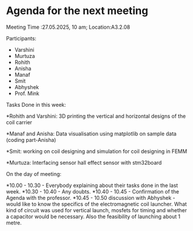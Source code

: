 # Agenda for the next meeting

Meeting Time :27.05.2025, 10 am;
Location:A3.2.08


Participants:
- Varshini
- Murtuza
- Rohith
- Anisha
- Manaf
- Smit
- Abhyshek
- Prof. Mink


Tasks Done in this week:

*Rohith and Varshini: 3D printing the vertical and horizontal designs of the coil carrier

*Manaf and Anisha: Data visualisation using matplotlib on sample data (coding part-Anisha)

*Smit: working on coil designing and simulation for coil designing in FEMM

*Murtuza: Interfacing sensor hall effect sensor with stm32board


On the day of meeting: 

*10.00 - 10.30 - Everybody explaining about their tasks done in the last week.
*10.30 - 10.40 - Any doubts.
*10.40 - 10.45 - Confirmation of the Agenda with the professor.
*10.45 - 10.50 discussion with Abhyshek - would like to know the specifics of the electromagnetic coil launcher. What kind of circuit was used for vertical launch, mosfets for timing and whether a capacitor would be necessary. Also the feasibility of launching about 1 metre.
